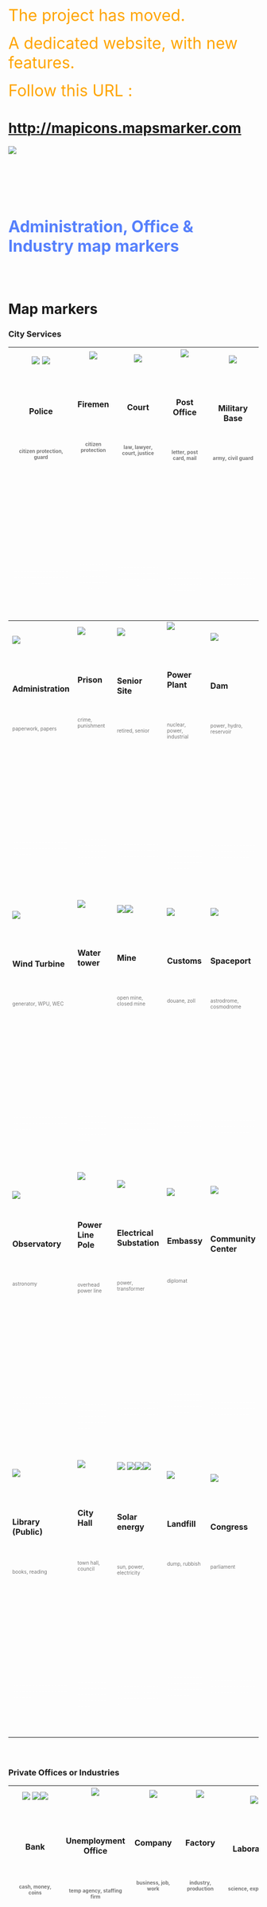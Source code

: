 <font color='orange' size='6'>The project has moved. </font><br><br><font color='orange' size='6'>A dedicated website, with new features. </font><br><br><font color='orange' size='6'>Follow this URL : </font>

<h1><a href='http://mapicons.mapsmarker.com'>http://mapicons.mapsmarker.com</a></h1>

<a href='http://mapicons.mapsmarker.com'><img src='http://google-maps-icons.googlecode.com/files/mic-smallcap.gif' /></a>


<br>
<br>
<FONT color="#5680fc" size="6"><br>
<br>
<b>Administration, Office & Industry map markers</b>

</FONT>

<br>
<br>
<br>
<br>
<h1>Map markers</h1>
<h3>City Services</h3>
<table><thead><th> <img src='http://google-maps-icons.googlecode.com/files/police.png' /> <img src='http://google-maps-icons.googlecode.com/files/police2.png' /> <br>
<br>
<BR><br>
<br>
<b>Police</b>

<BR>

<br>
<br>
<FONT color="#777777" size="1"><br>
<br>
citizen protection, guard<br>
<br>
</FONT><br>
<br>
<br>
<br>
<BR><br>
<br>
<br>
<br>
<FONT color="#ffffff" size="1"><br>
<br>
----------------------------------------<br>
<br>
</FONT><br>
<br>
</th><th> <img src='http://google-maps-icons.googlecode.com/files/firemen.png' /> <br>
<br>
<BR><br>
<br>
<b>Firemen</b>

<BR>

<br>
<br>
<FONT color="#777777" size="1"><br>
<br>
citizen protection<br>
<br>
</FONT><br>
<br>
<br>
<br>
<BR><br>
<br>
<br>
<br>
<FONT color="#ffffff" size="1"><br>
<br>
----------------------------------------<br>
<br>
</FONT><br>
<br>
</th><th> <img src='http://google-maps-icons.googlecode.com/files/court.png' /> <br>
<br>
<BR><br>
<br>
<b>Court</b>

<BR>

<br>
<br>
<FONT color="#777777" size="1"><br>
<br>
law, lawyer, court, justice<br>
<br>
</FONT><br>
<br>
<br>
<br>
<BR><br>
<br>
<br>
<br>
<FONT color="#ffffff" size="1"><br>
<br>
----------------------------------------<br>
<br>
</FONT><br>
<br>
 </th><th> <img src='http://google-maps-icons.googlecode.com/files/postal.png' /> <br>
<br>
<BR><br>
<br>
<b>Post Office</b>

<BR>

<br>
<br>
<FONT color="#777777" size="1"><br>
<br>
letter, post card, mail<br>
<br>
</FONT><br>
<br>
<br>
<br>
<BR><br>
<br>
<br>
<br>
<FONT color="#ffffff" size="1"><br>
<br>
----------------------------------------<br>
<br>
</FONT><br>
<br>
 </th><th> <img src='http://google-maps-icons.googlecode.com/files/military.png' /> <br>
<br>
<BR><br>
<br>
<b>Military Base</b>

<BR>

<br>
<br>
<FONT color="#777777" size="1"><br>
<br>
army, civil guard<br>
<br>
</FONT><br>
<br>
<br>
<br>
<BR><br>
<br>
<br>
<br>
<FONT color="#ffffff" size="1"><br>
<br>
----------------------------------------<br>
<br>
</FONT><br>
<br>
 </th></thead><tbody>
<tr><td> <img src='http://google-maps-icons.googlecode.com/files/administration.png' /> <br>
<br>
<BR><br>
<br>
<b>Administration</b>

<BR>

<br>
<br>
<FONT color="#777777" size="1"><br>
<br>
paperwork, papers<br>
<br>
</FONT><br>
<br>
<br>
<br>
<BR><br>
<br>
<br>
<br>
<FONT color="#ffffff" size="1"><br>
<br>
----------------------------------------<br>
<br>
</FONT><br>
<br>
 </td><td> <img src='http://google-maps-icons.googlecode.com/files/prison.png' /> <br>
<br>
<BR><br>
<br>
<b>Prison</b>

<BR>

<br>
<br>
<FONT color="#777777" size="1"><br>
<br>
crime, punishment<br>
<br>
</FONT><br>
<br>
<br>
<br>
<BR><br>
<br>
<br>
<br>
<FONT color="#ffffff" size="1"><br>
<br>
----------------------------------------<br>
<br>
</FONT><br>
<br>
 </td><td> <img src='http://google-maps-icons.googlecode.com/files/seniorsite.png' /> <br>
<br>
<BR><br>
<br>
<b>Senior Site</b>

<BR>

<br>
<br>
<FONT color="#777777" size="1"><br>
<br>
retired, senior<br>
<br>
</FONT><br>
<br>
<br>
<br>
<BR><br>
<br>
<br>
<br>
<FONT color="#ffffff" size="1"><br>
<br>
----------------------------------------<br>
<br>
</FONT><br>
<br>
 </td><td> <img src='http://google-maps-icons.googlecode.com/files/powerplant.png' /> <br>
<br>
<BR><br>
<br>
<b>Power Plant</b>

<BR>

<br>
<br>
<FONT color="#777777" size="1"><br>
<br>
nuclear, power, industrial<br>
<br>
</FONT><br>
<br>
<br>
<br>
<BR><br>
<br>
<br>
<br>
<FONT color="#ffffff" size="1"><br>
<br>
----------------------------------------<br>
<br>
</FONT><br>
<br>
 </td><td> <img src='http://google-maps-icons.googlecode.com/files/dam.png' /> <br>
<br>
<BR><br>
<br>
<b>Dam</b>

<BR>

<br>
<br>
<FONT color="#777777" size="1"><br>
<br>
 power, hydro, reservoir<br>
<br>
</FONT><br>
<br>
<br>
<br>
<BR><br>
<br>
<br>
<br>
<FONT color="#ffffff" size="1"><br>
<br>
----------------------------------------<br>
<br>
</FONT><br>
<br>
 </td></tr>
<tr><td> <img src='http://google-maps-icons.googlecode.com/files/windturbine.png' /> <br>
<br>
<BR><br>
<br>
<b>Wind Turbine</b>

<BR>

<br>
<br>
<FONT color="#777777" size="1"><br>
<br>
generator, WPU, WEC<br>
<br>
</FONT><br>
<br>
<br>
<br>
<BR><br>
<br>
<br>
<br>
<FONT color="#ffffff" size="1"><br>
<br>
----------------------------------------<br>
<br>
</FONT><br>
<br>
 </td><td><img src='http://google-maps-icons.googlecode.com/files/watertower.png' /> <br>
<br>
<BR><br>
<br>
<b>Water tower</b>

<BR>

<br>
<br>
<FONT color="#777777" size="1"><br>
<br>
<br>
<br>
</FONT><br>
<br>
<br>
<br>
<BR><br>
<br>
<br>
<br>
<FONT color="#ffffff" size="1"><br>
<br>
----------------------------------------<br>
<br>
</FONT><br>
<br>
 </td><td><img src='http://google-maps-icons.googlecode.com/files/mine.png' /><img src='http://google-maps-icons.googlecode.com/files/mine-closed.png' /> <br>
<br>
<BR><br>
<br>
<b>Mine</b>

<BR>

<br>
<br>
<FONT color="#777777" size="1"><br>
<br>
open mine, closed mine<br>
<br>
</FONT><br>
<br>
<br>
<br>
<BR><br>
<br>
<br>
<br>
<FONT color="#ffffff" size="1"><br>
<br>
----------------------------------------<br>
<br>
</FONT><br>
<br>
 </td><td> <img src='http://google-maps-icons.googlecode.com/files/customs.png' /> <br>
<br>
<BR><br>
<br>
<b>Customs</b>

<BR>

<br>
<br>
<FONT color="#777777" size="1"><br>
<br>
douane, zoll<br>
<br>
</FONT><br>
<br>
<br>
<br>
<BR><br>
<br>
<br>
<br>
<FONT color="#ffffff" size="1"><br>
<br>
----------------------------------------<br>
<br>
</FONT><br>
<br>
</td><td><img src='http://google-maps-icons.googlecode.com/files/spaceport.png' /> <br>
<br>
<BR><br>
<br>
<b>Spaceport</b>

<BR>

<br>
<br>
<FONT color="#777777" size="1"><br>
<br>
astrodrome, cosmodrome<br>
<br>
</FONT><br>
<br>
<br>
<br>
<BR><br>
<br>
<br>
<br>
<FONT color="#ffffff" size="1"><br>
<br>
----------------------------------------<br>
<br>
</FONT><br>
<br>
</td></tr>
<tr><td><img src='http://google-maps-icons.googlecode.com/files/observatory.png' /> <br>
<br>
<BR><br>
<br>
<b>Observatory</b>

<BR>

<br>
<br>
<FONT color="#777777" size="1"><br>
<br>
astronomy<br>
<br>
</FONT><br>
<br>
<br>
<br>
<BR><br>
<br>
<br>
<br>
<FONT color="#ffffff" size="1"><br>
<br>
----------------------------------------<br>
<br>
</FONT><br>
<br>
</td><td><img src='http://google-maps-icons.googlecode.com/files/powerlinepole.png' /> <br>
<br>
<BR><br>
<br>
<b>Power Line Pole</b>

<BR>

<br>
<br>
<FONT color="#777777" size="1"><br>
<br>
overhead power line<br>
<br>
</FONT><br>
<br>
<br>
<br>
<BR><br>
<br>
<br>
<br>
<FONT color="#ffffff" size="1"><br>
<br>
----------------------------------------<br>
<br>
</FONT><br>
<br>
</td><td><img src='http://google-maps-icons.googlecode.com/files/powersubstation.png' /> <br>
<br>
<BR><br>
<br>
<b>Electrical Substation</b>

<BR>

<br>
<br>
<FONT color="#777777" size="1"><br>
<br>
power, transformer<br>
<br>
</FONT><br>
<br>
<br>
<br>
<BR><br>
<br>
<br>
<br>
<FONT color="#ffffff" size="1"><br>
<br>
----------------------------------------<br>
<br>
</FONT><br>
<br>
</td><td><img src='http://google-maps-icons.googlecode.com/files/embassy.png' /> <br>
<br>
<BR><br>
<br>
<b>Embassy</b>

<BR>

<br>
<br>
<FONT color="#777777" size="1"><br>
<br>
diplomat<br>
<br>
</FONT><br>
<br>
<br>
<br>
<BR><br>
<br>
<br>
<br>
<FONT color="#ffffff" size="1"><br>
<br>
----------------------------------------<br>
<br>
</FONT><br>
<br>
</td><td><img src='http://google-maps-icons.googlecode.com/files/communitycentre.png' /> <br>
<br>
<BR><br>
<br>
<b>Community Center</b>

<BR>

<br>
<br>
<FONT color="#777777" size="1"><br>
<br>
<br>
<br>
</FONT><br>
<br>
<br>
<br>
<BR><br>
<br>
<br>
<br>
<FONT color="#ffffff" size="1"><br>
<br>
----------------------------------------<br>
<br>
</FONT><br>
<br>
</td></tr>
<tr><td><img src='http://google-maps-icons.googlecode.com/files/library-publ.png' /> <br>
<br>
<BR><br>
<br>
<b>Library (Public)</b>

<BR>

<br>
<br>
<FONT color="#777777" size="1"><br>
<br>
books, reading<br>
<br>
</FONT><br>
<br>
<br>
<br>
<BR><br>
<br>
<br>
<br>
<FONT color="#ffffff" size="1"><br>
<br>
----------------------------------------<br>
<br>
</FONT><br>
<br>
</td><td><img src='http://google-maps-icons.googlecode.com/files/cityhall-admin.png' /> <br>
<br>
<BR><br>
<br>
<b>City Hall</b>

<BR>

<br>
<br>
<FONT color="#777777" size="1"><br>
<br>
town hall, council<br>
<br>
</FONT><br>
<br>
<br>
<br>
<BR><br>
<br>
<br>
<br>
<FONT color="#ffffff" size="1"><br>
<br>
----------------------------------------<br>
<br>
</FONT><br>
<br>
</td><td><img src='http://google-maps-icons.googlecode.com/files/solarpanel.png' /> <img src='http://google-maps-icons.googlecode.com/files/solarwater.png' /><img src='http://google-maps-icons.googlecode.com/files/housesolarpanel.png' /><img src='http://google-maps-icons.googlecode.com/files/solarwater2.png' /> <br>
<br>
<BR><br>
<br>
<b>Solar energy</b>

<BR>

<br>
<br>
<FONT color="#777777" size="1"><br>
<br>
sun, power, electricity<br>
<br>
</FONT><br>
<br>
<br>
<br>
<BR><br>
<br>
<br>
<br>
<FONT color="#ffffff" size="1"><br>
<br>
----------------------------------------<br>
<br>
</FONT><br>
<br>
 </td><td><img src='http://google-maps-icons.googlecode.com/files/landfill2.png' /> <br>
<br>
<BR><br>
<br>
<b>Landfill</b>

<BR>

<br>
<br>
<FONT color="#777777" size="1"><br>
<br>
dump, rubbish<br>
<br>
</FONT><br>
<br>
<br>
<br>
<BR><br>
<br>
<br>
<br>
<FONT color="#ffffff" size="1"><br>
<br>
----------------------------------------<br>
<br>
</FONT><br>
<br>
</td><td><img src='http://google-maps-icons.googlecode.com/files/congress.png' /> <br>
<br>
<BR><br>
<br>
<b>Congress</b>

<BR>

<br>
<br>
<FONT color="#777777" size="1"><br>
<br>
parliament<br>
<br>
</FONT><br>
<br>
<br>
<br>
<BR><br>
<br>
<br>
<br>
<FONT color="#ffffff" size="1"><br>
<br>
----------------------------------------<br>
<br>
</FONT><br>
<br>
</td></tr></tbody></table>

<h3>

<BR>

Private Offices or Industries</h3>
<table><thead><th> <img src='http://google-maps-icons.googlecode.com/files/bank.png' /> <img src='http://google-maps-icons.googlecode.com/files/bankeuro.png' /><img src='http://google-maps-icons.googlecode.com/files/bankpound.png' /> <br>
<br>
<BR><br>
<br>
<b>Bank</b>

<BR>

<br>
<br>
<FONT color="#777777" size="1"><br>
<br>
cash, money, coins<br>
<br>
</FONT><br>
<br>
<br>
<br>
<BR><br>
<br>
<br>
<br>
<FONT color="#ffffff" size="1"><br>
<br>
----------------------------------------<br>
<br>
</FONT><br>
<br>
 </th><th> <img src='http://google-maps-icons.googlecode.com/files/findajob.png' /> <br>
<br>
<BR><br>
<br>
<b>Unemployment Office</b>

<BR>

<br>
<br>
<FONT color="#777777" size="1"><br>
<br>
temp agency, staffing firm<br>
<br>
</FONT><br>
<br>
<br>
<br>
<BR><br>
<br>
<br>
<br>
<FONT color="#ffffff" size="1"><br>
<br>
----------------------------------------<br>
<br>
</FONT><br>
<br>
</th><th> <img src='http://google-maps-icons.googlecode.com/files/company.png' /> <br>
<br>
<BR><br>
<br>
<b>Company</b>

<BR>

<br>
<br>
<FONT color="#777777" size="1"><br>
<br>
business, job, work<br>
<br>
</FONT><br>
<br>
<br>
<br>
<BR><br>
<br>
<br>
<br>
<FONT color="#ffffff" size="1"><br>
<br>
----------------------------------------<br>
<br>
</FONT><br>
<br>
</th><th> <img src='http://google-maps-icons.googlecode.com/files/factory.png' /> <br>
<br>
<BR><br>
<br>
<b>Factory</b>

<BR>

<br>
<br>
<FONT color="#777777" size="1"><br>
<br>
industry, production<br>
<br>
</FONT><br>
<br>
<br>
<br>
<BR><br>
<br>
<br>
<br>
<FONT color="#ffffff" size="1"><br>
<br>
----------------------------------------<br>
<br>
</FONT><br>
<br>
 </th><th> <img src='http://google-maps-icons.googlecode.com/files/laboratory.png' /> <br>
<br>
<BR><br>
<br>
<b>Laboratory</b>

<BR>

<br>
<br>
<FONT color="#777777" size="1"><br>
<br>
science, experiments<br>
<br>
</FONT><br>
<br>
<br>
<br>
<BR><br>
<br>
<br>
<br>
<FONT color="#ffffff" size="1"><br>
<br>
----------------------------------------<br>
<br>
</FONT><br>
<br>
 </th></thead><tbody>
<tr><td> <img src='http://google-maps-icons.googlecode.com/files/conference.png' /> <br>
<br>
<BR><br>
<br>
<b>Conference Center</b>

<BR>

<br>
<br>
<FONT color="#777777" size="1"><br>
<br>
meeting, convention<br>
<br>
</FONT><br>
<br>
<br>
<br>
<BR><br>
<br>
<br>
<br>
<FONT color="#ffffff" size="1"><br>
<br>
----------------------------------------<br>
<br>
</FONT><br>
<br>
 </td><td> <img src='http://google-maps-icons.googlecode.com/files/workoffice.png' /> <br>
<br>
<BR><br>
<br>
<b>Work Office</b>

<BR>

<br>
<br>
<FONT color="#777777" size="1"><br>
<br>
job, work desk<br>
<br>
</FONT><br>
<br>
<br>
<br>
<BR><br>
<br>
<br>
<br>
<FONT color="#ffffff" size="1"><br>
<br>
----------------------------------------<br>
<br>
</FONT><br>
<br>
 </td><td><img src='http://google-maps-icons.googlecode.com/files/laundromat.png' /> <br>
<br>
<BR><br>
<br>
<b>Self-service Laundry</b>

<BR>

<br>
<br>
<FONT color="#777777" size="1"><br>
<br>
launderettes, laundromats<br>
<br>
</FONT><br>
<br>
<br>
<br>
<BR><br>
<br>
<br>
<br>
<FONT color="#ffffff" size="1"><br>
<br>
----------------------------------------<br>
<br>
</FONT><br>
<br>
 </td><td><img src='http://google-maps-icons.googlecode.com/files/currencyexchange.png' /> <br>
<br>
<BR><br>
<br>
<b>Currency Exchange</b>

<BR>

<br>
<br>
<FONT color="#777777" size="1"><br>
<br>
change, money<br>
<br>
</FONT><br>
<br>
<br>
<br>
<BR><br>
<br>
<br>
<br>
<FONT color="#ffffff" size="1"><br>
<br>
----------------------------------------<br>
<br>
</FONT><br>
<br>
 </td><td><img src='http://google-maps-icons.googlecode.com/files/amphitheater.png' /> <br>
<br>
<BR><br>
<br>
<b>Amphitheater</b>

<BR>

<br>
<br>
<FONT color="#777777" size="1"><br>
<br>
conference, seminar<br>
<br>
</FONT><br>
<br>
<br>
<br>
<BR><br>
<br>
<br>
<br>
<FONT color="#ffffff" size="1"><br>
<br>
----------------------------------------<br>
<br>
</FONT><br>
<br>
 </td></tr>
<tr><td><img src='http://google-maps-icons.googlecode.com/files/lockerrental.png' /> <br>
<br>
<BR><br>
<br>
<b>Locker Rental</b>

<BR>

<br>
<br>
<FONT color="#777777" size="1"><br>
<br>
box, safe<br>
<br>
</FONT><br>
<br>
<br>
<br>
<BR><br>
<br>
<br>
<br>
<FONT color="#ffffff" size="1"><br>
<br>
----------------------------------------<br>
<br>
</FONT><br>
<br>
 </td><td><img src='http://google-maps-icons.googlecode.com/files/expert.png' /> <br>
<br>
<BR><br>
<br>
<b>Expert</b>

<BR>

<br>
<br>
<FONT color="#777777" size="1"><br>
<br>
specialist<br>
<br>
</FONT><br>
<br>
<br>
<br>
<BR><br>
<br>
<br>
<br>
<FONT color="#ffffff" size="1"><br>
<br>
----------------------------------------<br>
<br>
</FONT><br>
<br>
 </td><td><img src='http://google-maps-icons.googlecode.com/files/atm.png' /> <br>
<br>
<BR><br>
<br>
<b>Automatic Teller Machine</b>

<BR>

<br>
<br>
<FONT color="#777777" size="1"><br>
<br>
ATM, cash machine<br>
<br>
</FONT><br>
<br>
<br>
<br>
<BR><br>
<br>
<br>
<br>
<FONT color="#ffffff" size="1"><br>
<br>
----------------------------------------<br>
<br>
</FONT><br>
<br>
 </td><td><img src='http://google-maps-icons.googlecode.com/files/mobilephonetower.png' /><img src='http://google-maps-icons.googlecode.com/files/cellsite.png' /> <br>
<br>
<BR><br>
<br>
<b>Mobile Phone Tower</b>

<BR>

<br>
<br>
<FONT color="#777777" size="1"><br>
<br>
cell site<br>
<br>
</FONT><br>
<br>
<br>
<br>
<BR><br>
<br>
<br>
<br>
<FONT color="#ffffff" size="1"><br>
<br>
----------------------------------------<br>
<br>
</FONT><br>
<br>
 </td><td><img src='http://google-maps-icons.googlecode.com/files/oilpumpjack.png' /> <br>
<br>
<BR><br>
<br>
<b>Oil Pumpjack</b>

<BR>

<br>
<br>
<FONT color="#777777" size="1"><br>
<br>
oil derrick, horsehead<br>
<br>
</FONT><br>
<br>
<br>
<br>
<BR><br>
<br>
<br>
<br>
<FONT color="#ffffff" size="1"><br>
<br>
----------------------------------------<br>
<br>
</FONT><br>
<br>
 </td></tr>
<tr><td><img src='http://google-maps-icons.googlecode.com/files/fishingboat.png' /> <br>
<br>
<BR><br>
<br>
<b>Fishing Boat</b>

<BR>

<br>
<br>
<FONT color="#777777" size="1"><br>
<br>
trawler, seiner<br>
<br>
</FONT><br>
<br>
<br>
<br>
<BR><br>
<br>
<br>
<br>
<FONT color="#ffffff" size="1"><br>
<br>
----------------------------------------<br>
<br>
</FONT><br>
<br>
 </td><td><img src='http://google-maps-icons.googlecode.com/files/sawmill.png' /> <br>
<br>
<BR><br>
<br>
<b>Sawmill</b>

<BR>

<br>
<br>
<FONT color="#777777" size="1"><br>
<br>
chainsaw, cutting trees<br>
<br>
</FONT><br>
<br>
<br>
<br>
<BR><br>
<br>
<br>
<br>
<FONT color="#ffffff" size="1"><br>
<br>
----------------------------------------<br>
<br>
</FONT><br>
<br>
 </td></tr></tbody></table>

<h2>Requests</h2>

<ul><li>Parliament/Congress<br>
</li><li>Fire Hydrant</li></ul>

<h2>Credits</h2>

All icons made by Nicolas Mollet, unless specified.<br>
<br>
Icons made by <a href='http://www.mybcn.se'>Matthias Stasiak</a> : conference center, observatory, spaceport, police2, power line pole, power substation, embassy, community center, oil pump jack, library (public), cell site, city hall, closed mine<br>
<br>
Icons made by Robin Gawlik : mobile phone tower<br>
<br>
Icons made by Thierry Milherou : solar energy, landfill<br>
<br>
Icons made by Keith Younger : congress<br>
<br>
<br>
<br>
<BR><br>
<br>
<br>
<h1>Donations</h1>
<a href='http://code.google.com/p/google-maps-icons/wiki/Donate'><img src='https://www.paypal.com/en_US/i/btn/btn_donate_SM.gif' /></a> If you feel this project is useful to you and want to support it and it's future development <a href='Donate.md'>please consider donating money</a>.<br>
<br>
<br>
<br>
<BR><br>
<br>
<br>
<h1>Contribute or Make a Request</h1>
If you designed your own icons and want to share and publish them in this project, please read about on <a href='Contribute.md'>how to contribute</a>. If you have an idea and/or a suggestion for a new icon in this category, leave a comment at the bottom of this page or <a href='http://code.google.com/p/google-maps-icons/issues/entry'>create a new Issue in the Issues tab</a>.